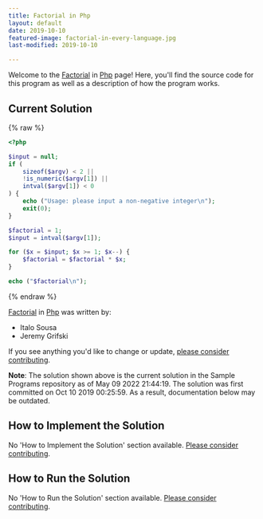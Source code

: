 ```yaml
---
title: Factorial in Php
layout: default
date: 2019-10-10
featured-image: factorial-in-every-language.jpg
last-modified: 2019-10-10

---
```


Welcome to the [Factorial](https://sampleprograms.io/projects/factorial) in [Php](https://sampleprograms.io/languages/php) page! Here, you'll find the source code for this program as well as a description of how the program works.

## Current Solution

{% raw %}

```php
<?php

$input = null;
if (
    sizeof($argv) < 2 ||
    !is_numeric($argv[1]) ||
    intval($argv[1]) < 0
) {
    echo ("Usage: please input a non-negative integer\n");
    exit(0);
}

$factorial = 1;
$input = intval($argv[1]);

for ($x = $input; $x >= 1; $x--) {
    $factorial = $factorial * $x;
}

echo ("$factorial\n");
```

{% endraw %}

[Factorial](https://sampleprograms.io/projects/factorial) in [Php](https://sampleprograms.io/languages/php) was written by:

- Italo Sousa
- Jeremy Grifski

If you see anything you'd like to change or update, [please consider contributing](https://github.com/TheRenegadeCoder/sample-programs).

**Note**: The solution shown above is the current solution in the Sample Programs repository as of May 09 2022 21:44:19. The solution was first committed on Oct 10 2019 00:25:59. As a result, documentation below may be outdated.

## How to Implement the Solution

No 'How to Implement the Solution' section available. [Please consider contributing](https://github.com/TheRenegadeCoder/sample-programs-website).

## How to Run the Solution

No 'How to Run the Solution' section available. [Please consider contributing](https://github.com/TheRenegadeCoder/sample-programs-website).